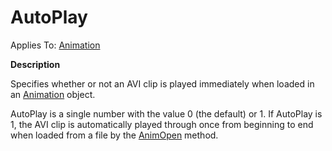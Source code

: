 




<h1 class="heading"><span class="name">AutoPlay</span></h1>

Applies To: [Animation](./animation.md)


**Description**


Specifies whether or not an AVI clip is played immediately when loaded in an [Animation](./animation.md) object.


AutoPlay is a single number with the value 0 (the default) or 1. If AutoPlay is 1, the AVI clip is automatically played through once from beginning to end when loaded from a file by the [AnimOpen](./animopen.md) method.



